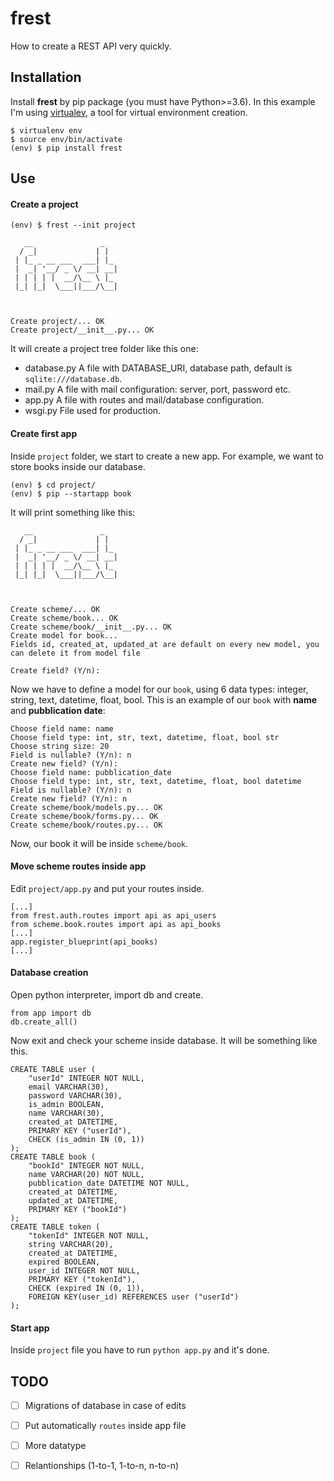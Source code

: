 # frest
How to create a REST API very quickly.

## Installation
Install **frest** by pip package (you must have Python>=3.6). In this example I'm using [virtualev](https://pypi.org/project/virtualenv/), a tool for virtual environment creation.
```
$ virtualenv env
$ source env/bin/activate
(env) $ pip install frest
```

## Use
#### Create a project
```
(env) $ frest --init project                                                                                                                                                
  
   __               _    
  / _|             | |   
 | |_ _ __ ___  ___| |_ 
 |  _| '__/ _ \/ __| __| 
 | | | | |  __/\__ \ |_  
 |_| |_|  \___||___/\__|
    


Create project/... OK
Create project/__init__.py... OK

```
It will create a project tree folder like this one:
* database.py
	A file with DATABASE_URI, database path, default is `sqlite:///database.db`.
* mail.py
	A file with mail configuration: server, port, password etc.
* app.py
	A file with routes and mail/database configuration.
* wsgi.py
	File used for production.

#### Create first app
Inside `project` folder, we start to create a new app. For example, we want to store books inside our database.
```
(env) $ cd project/
(env) $ pip --startapp book
```

It will print something like this:
```
   __               _    
  / _|             | |   
 | |_ _ __ ___  ___| |_ 
 |  _| '__/ _ \/ __| __| 
 | | | | |  __/\__ \ |_  
 |_| |_|  \___||___/\__|
    


Create scheme/... OK
Create scheme/book... OK
Create scheme/book/__init__.py... OK
Create model for book...
Fields id, created_at, updated_at are default on every new model, you can delete it from model file

Create field? (Y/n): 
```
Now we have to define a model for our `book`, using 6 data types: integer, string, text, datetime, float, bool.
This is an example of our `book` with **name** and **pubblication date**:
```
Choose field name: name
Choose field type: int, str, text, datetime, float, bool str
Choose string size: 20
Field is nullable? (Y/n): n
Create new field? (Y/n): 
Choose field name: pubblication_date
Choose field type: int, str, text, datetime, float, bool datetime
Field is nullable? (Y/n): n
Create new field? (Y/n): n
Create scheme/book/models.py... OK
Create scheme/book/forms.py... OK
Create scheme/book/routes.py... OK
```

Now, our book it will be inside `scheme/book`.

#### Move scheme routes inside app
Edit `project/app.py` and put your routes inside.
```
[...]
from frest.auth.routes import api as api_users
from scheme.book.routes import api as api_books
[...]
app.register_blueprint(api_books)
[...]
```

#### Database creation
Open python interpreter, import db and create.
```
from app import db
db.create_all()
```
Now exit and check your scheme inside database. It will be something like this.
```
CREATE TABLE user (
	"userId" INTEGER NOT NULL, 
	email VARCHAR(30), 
	password VARCHAR(30), 
	is_admin BOOLEAN, 
	name VARCHAR(30), 
	created_at DATETIME, 
	PRIMARY KEY ("userId"), 
	CHECK (is_admin IN (0, 1))
);
CREATE TABLE book (
	"bookId" INTEGER NOT NULL, 
	name VARCHAR(20) NOT NULL, 
	pubblication_date DATETIME NOT NULL, 
	created_at DATETIME, 
	updated_at DATETIME, 
	PRIMARY KEY ("bookId")
);
CREATE TABLE token (
	"tokenId" INTEGER NOT NULL, 
	string VARCHAR(20), 
	created_at DATETIME, 
	expired BOOLEAN, 
	user_id INTEGER NOT NULL, 
	PRIMARY KEY ("tokenId"), 
	CHECK (expired IN (0, 1)), 
	FOREIGN KEY(user_id) REFERENCES user ("userId")
);
```

#### Start app
Inside `project` file you have to run `python app.py` and it's done.

## TODO

 - [ ] Migrations of database in case of edits
 - [ ] Put automatically `routes` inside app file
 - [ ] More datatype
 - [ ] Relantionships (1-to-1, 1-to-n, n-to-n)


